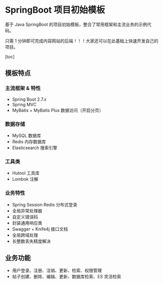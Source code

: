 # SpringBoot 项目初始模板


基于 Java SpringBoot 的项目初始模板，整合了常用框架和主流业务的示例代码。

只需 1 分钟即可完成内容网站的后端！！！大家还可以在此基础上快速开发自己的项目。

[toc]

## 模板特点

### 主流框架 & 特性

- Spring Boot 2.7.x
- Spring MVC
- MyBatis + MyBatis Plus 数据访问（开启分页）

### 数据存储

- MySQL 数据库
- Redis 内存数据库
- Elasticsearch 搜索引擎

### 工具类

- Hutool 工具库
- Lombok 注解

### 业务特性

- Spring Session Redis 分布式登录
- 全局异常处理器
- 自定义错误码
- 封装通用响应类
- Swagger + Knife4j 接口文档
- 全局跨域处理
- 长整数丢失精度解决


## 业务功能

- 用户登录、注册、注销、更新、检索、权限管理
- 帖子创建、删除、编辑、更新、数据库检索、ES 灵活检索

